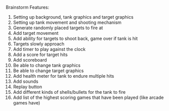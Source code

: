 Brainstorm Features:

1. Setting up background, tank graphics and target graphics
2. Setting up tank movement and shooting mechanism
3. Generate randomly placed targets to fire at
4. Add target movement
5. Add ability for targets to shoot back, game over if tank is hit
6. Targets slowly approach 
7. Add timer to play against the clock
8. Add a score for target hits
9. Add scoreboard
10. Be able to change tank graphics
11. Be able to change target graphics
12. Add health meter for tank to endure multiple hits
13. Add sounds
14. Replay button
15. Add different kinds of shells/bullets for the tank to fire
16. Add list of the highest scoring games that have been played (like arcade games have)
